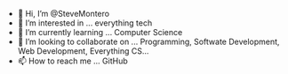 - 👋 Hi, I’m @SteveMontero
- 👀 I’m interested in ... everything tech
- 🌱 I’m currently learning ... Computer Science
- 💞️ I’m looking to collaborate on ... Programming, Softwate Development, Web Development, Everything CS...
- 📫 How to reach me ... GitHub

<!---
SteveMontero/SteveMontero is a ✨ special ✨ repository because its `README.md` (this file) appears on your GitHub profile.
You can click the Preview link to take a look at your changes.
--->
